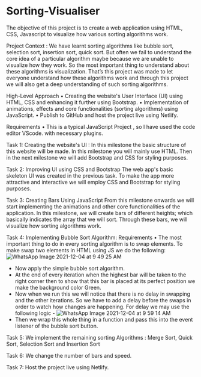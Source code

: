 # Sorting-Visualiser

The objective of this project is to create a web application using HTML, CSS, Javascript to visualize how various sorting
algorithms work.

Project Context :
We have learnt sorting algorithms like bubble sort, selection sort, insertion sort, quick sort.
But often we fail to understand the core idea of a particular algorithm maybe because we
are unable to visualize how they work. So the most important thing to understand about
these algorithms is visualization.
That’s this project was made to let everyone understand how these algorithms
work and through this project we will also get a deep understanding of such sorting
algorithms.

High-Level Approach
• Creating the website's User Interface (UI) using HTML, CSS and enhancing it further
using Bootstrap.
• Implementation of animations, effects and core functionalities (sorting algorithms)
using JavaScript.
• Publish to GitHub and host the project live using Netlify.


Requirements
• This is a typical JavaScript Project , so I have used the code editor VScode.
 with necessary plugins.
 
 Task 1:
 Creating the website's UI : In this milestone the basic structure of this website will be made. In this milestone you will
mainly use HTML. Then in the next milestone we will add Bootstrap and CSS for styling
purposes.

Task 2:
Improving UI using CSS and Bootstrap
The web app's basic skeleton UI was created in the previous task. To make the app more
attractive and interactive we will employ CSS and Bootstrap for styling purposes.

Task 3:
Creating Bars Using JavaScript
From this milestone onwards we will start implementing the animations and other core
functionalities of the application. In this milestone, we will create bars of different heights;
which basically indicates the array that we will sort. Through these bars, we will visualize
how sorting algorithms work.

Task 4:
Implementing Bubble Sort Algorithm:
Requirements
• The most important thing to do in every sorting algorithm is to swap elements. To
make swap two elements in HTML using JS we do the following:![WhatsApp Image 2021-12-04 at 9 49 25 AM](https://user-images.githubusercontent.com/54748726/144696691-b7cc1820-8bac-453a-9b12-48f238dff4ea.jpeg)

- Now apply the simple bubble sort algorithm.
- At the end of every iteration when the highest bar will be taken to the right corner then
to show that this bar is placed at its perfect position we make the background color Green.
- Now when we run this we will notice that there is no delay in swapping and the other
iterations. So we have to add a delay before the swaps in order to watch how changes
are happening. For delay we may use the following logic -
![WhatsApp Image 2021-12-04 at 9 59 14 AM](https://user-images.githubusercontent.com/54748726/144696933-4e14b075-95a4-42cd-8bb3-3c86312d54c6.jpeg)
- Then we wrap this whole thing in a function and pass this into the event listener of the bubble
sort button.

Task 5:
We implement the remaining sorting Algorithms : Merge Sort, Quick Sort, Selection Sort and Insertion Sort

Task 6:
We change the number of bars and speed.

Task 7:
Host the project live using Netlify.
